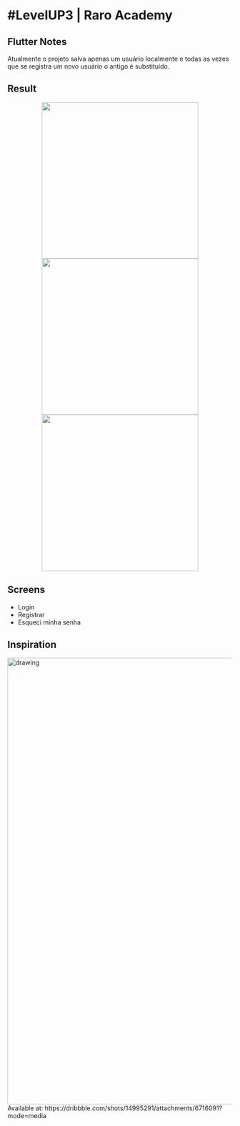 # #LevelUP3 | Raro Academy  
  
## Flutter Notes  
Atualmente o projeto salva apenas um usuário localmente e todas as vezes que se registra um novo usuário o antigo é substituído.
  
## Result
<center>
<p float="left">  
  <img src="https://user-images.githubusercontent.com/30707007/124403175-62638480-dd0b-11eb-9557-64f5fddf4603.png" width="350" />  
  <img src="https://user-images.githubusercontent.com/30707007/124403208-9048c900-dd0b-11eb-9144-4afa9a7861fe.png" width="350" />   
  <img src="https://user-images.githubusercontent.com/30707007/124403229-a8204d00-dd0b-11eb-949b-d884be347945.png" width="350" />  
</p>
</center>  

## Screens  
- Login  
- Registrar  
- Esqueci minha senha

  
## Inspiration  
<img src="https://user-images.githubusercontent.com/30707007/124403117-17e20800-dd0b-11eb-876e-70d649ecb89b.png" alt="drawing" width="1000"/>
Available at: https://dribbble.com/shots/14995291/attachments/6716091?mode=media
